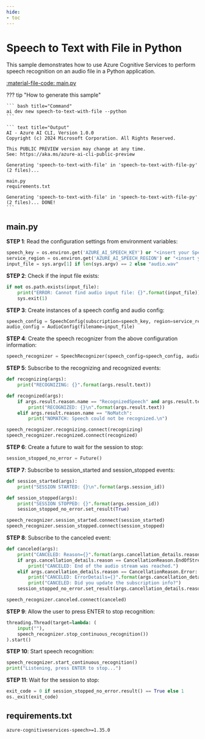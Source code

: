 ```yaml
---
hide:
- toc
---
```

# Speech to Text with File in Python

This sample demonstrates how to use Azure Cognitive Services to perform speech recognition on an audio file in a Python application.

[:material-file-code: main.py](https://github.dev/robch/book-of-ai/blob/main/docs/samples/speech-to-text-with-file-py/main.py)  

??? tip "How to generate this sample"

    ``` bash title="Command"
    ai dev new speech-to-text-with-file --python
    ```

    ``` text title="Output"
    AI - Azure AI CLI, Version 1.0.0
    Copyright (c) 2024 Microsoft Corporation. All Rights Reserved.

    This PUBLIC PREVIEW version may change at any time.
    See: https://aka.ms/azure-ai-cli-public-preview

    Generating 'speech-to-text-with-file' in 'speech-to-text-with-file-py' (2 files)...

    main.py
    requirements.txt

    Generating 'speech-to-text-with-file' in 'speech-to-text-with-file-py' (2 files)... DONE!
    ```


## main.py

**STEP 1**: Read the configuration settings from environment variables:

``` python title="main.py"
speech_key = os.environ.get('AZURE_AI_SPEECH_KEY') or "<insert your Speech Service API key here>"
service_region = os.environ.get('AZURE_AI_SPEECH_REGION') or "<insert your Speech Service region here>"
input_file = sys.argv[1] if len(sys.argv) == 2 else "audio.wav"
```

**STEP 2**: Check if the input file exists:

``` python title="main.py"
if not os.path.exists(input_file):
    print("ERROR: Cannot find audio input file: {}".format(input_file))
    sys.exit(1)
```

**STEP 3**: Create instances of a speech config and audio config:

``` python title="main.py"
speech_config = SpeechConfig(subscription=speech_key, region=service_region, speech_recognition_language="en-US")
audio_config = AudioConfig(filename=input_file)
```

**STEP 4**: Create the speech recognizer from the above configuration information:

``` python title="main.py"
speech_recognizer = SpeechRecognizer(speech_config=speech_config, audio_config=audio_config)
```

**STEP 5**: Subscribe to the recognizing and recognized events:

``` python title="main.py"
def recognizing(args):
    print("RECOGNIZING: {}".format(args.result.text))

def recognized(args):
    if args.result.reason.name == "RecognizedSpeech" and args.result.text != "":
        print("RECOGNIZED: {}\n".format(args.result.text))
    elif args.result.reason.name == "NoMatch":
        print("NOMATCH: Speech could not be recognized.\n")

speech_recognizer.recognizing.connect(recognizing)
speech_recognizer.recognized.connect(recognized)
```

**STEP 6**: Create a future to wait for the session to stop:

``` python title="main.py"
session_stopped_no_error = Future()
```

**STEP 7**: Subscribe to session_started and session_stopped events:

``` python title="main.py"
def session_started(args):
    print("SESSION STARTED: {}\n".format(args.session_id))

def session_stopped(args):
    print("SESSION STOPPED: {}".format(args.session_id))
    session_stopped_no_error.set_result(True)

speech_recognizer.session_started.connect(session_started)
speech_recognizer.session_stopped.connect(session_stopped)
```

**STEP 8**: Subscribe to the canceled event:

``` python title="main.py"
def canceled(args):
    print("CANCELED: Reason={}".format(args.cancellation_details.reason))
    if args.cancellation_details.reason == CancellationReason.EndOfStream:
        print("CANCELED: End of the audio stream was reached.")
    elif args.cancellation_details.reason == CancellationReason.Error:
        print("CANCELED: ErrorDetails={}".format(args.cancellation_details.error_details))
        print("CANCELED: Did you update the subscription info?")
    session_stopped_no_error.set_result(args.cancellation_details.reason != CancellationReason.Error)

speech_recognizer.canceled.connect(canceled)
```

**STEP 9**: Allow the user to press ENTER to stop recognition:

``` python title="main.py"
threading.Thread(target=lambda: (
    input(""),
    speech_recognizer.stop_continuous_recognition())
).start()
```

**STEP 10**: Start speech recognition:

``` python title="main.py"
speech_recognizer.start_continuous_recognition()
print("Listening, press ENTER to stop...")
```

**STEP 11**: Wait for the session to stop:

``` python title="main.py"
exit_code = 0 if session_stopped_no_error.result() == True else 1
os._exit(exit_code)
```

## requirements.txt

``` text title="requirements.txt"
azure-cognitiveservices-speech>=1.35.0
```